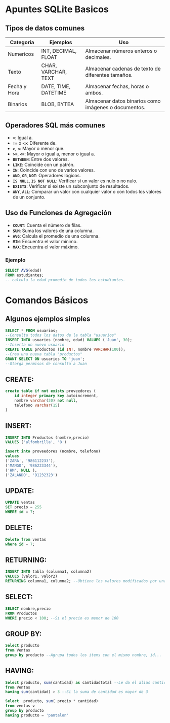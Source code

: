 # Apuntes SQLite Basicos

## Tipos de datos comunes

| Categoria    | Ejemplos             | Uso                                                  |
| ------------ | -------------------- | ---------------------------------------------------- |
| Numericos    | INT, DECIMAL, FLOAT  | Almacenar números enteros o decimales.               |
| Texto        | CHAR, VARCHAR, TEXT  | Almacenar cadenas de texto de diferentes tamaños.    |
| Fecha y Hora | DATE, TIME, DATETIME | Almacenar fechas, horas o ambos.                     |
| Binarios     | BLOB, BYTEA          | Almacenar datos binarios como imágenes o documentos. |

## Operadores SQL más comunes

- **`=`**: Igual a.
- **`!=`** o **`<>`**: Diferente de.
- **`>`**, **`<`**: Mayor o menor que.
- **`>=`**, **`<=`**: Mayor o igual a, menor o igual a.
- **`BETWEEN`**: Entre dos valores.
- **`LIKE`**: Coincide con un patrón.
- **`IN`**: Coincide con uno de varios valores.
- **`AND`**, **`OR`**, **`NOT`**: Operadores lógicos.
- **`IS NULL`**, **`IS NOT NULL`**: Verificar si un valor es nulo o no nulo.
- **`EXISTS`**: Verificar si existe un subconjunto de resultados.
- **`ANY`**, **`ALL`**: Comparar un valor con cualquier valor o con todos los valores de un conjunto.

## Uso de Funciones de Agregación

- **`COUNT`**: Cuenta el número de filas.
- **`SUM`**: Suma los valores de una columna.
- **`AVG`**: Calcula el promedio de una columna.
- **`MIN`**: Encuentra el valor mínimo.
- **`MAX`**: Encuentra el valor máximo.

### Ejemplo

```sql
SELECT AVG(edad)
FROM estudiantes;
-- calcula la edad promedio de todos los estudiantes.
```

# Comandos Básicos

## Algunos ejemplos simples

```sql
SELECT * FROM usuarios;
--Consulta todos los datos de la tabla "usuarios"
INSERT INTO usuarios (nombre, edad) VALUES ('Juan', 30);
--Inserta un nuevo usuario
CREATE TABLE productos (id INT, nombre VARCHAR(100));
--Crea una nueva tabla "productos"
GRANT SELECT ON usuarios TO 'juan';
--Otorga permisos de consulta a Juan
```

## CREATE:

```sql
create table if not exists proveedores (
    id integer primary key autoincrement,
    nombre varchar(30) not null,
    telefono varchar(15)
)
```

## INSERT:

```sql
INSERT INTO Productos (nombre,precio)
VALUES ('alfombrilla', '8')
```

```sql
insert into proveedores (nombre, telefono)
values
('ZARA', '986112233'),
('MANGO', '986223344'),
('HM', NULL ),
('ZALANDO', '91232323')
```

## UPDATE:

```sql
UPDATE ventas
SET precio = 255
WHERE id = 7;
```

## DELETE:

```sql
Delete from ventas
where id = 7;
```

## RETURNING:

```sql
INSERT INTO tabla (columna1, columna2)
VALUES (valor1, valor2)
RETURNING columna1, columna2; --Obtiene los valores modificados por una consulta
```

## SELECT:

```sql
SELECT nombre,precio
FROM Productos
WHERE precio < 100; --Si el precio es menor de 100
```

## GROUP BY:

```sql
Select producto
from Ventas
group by producto --Agrupa todos los items con el mismo nombre, id...
```

## HAVING:

```sql
Select producto, sum(cantidad) as cantidadtotal --Le da el alias cantidadtotal a la suma de cantidad
from Ventas
having sum(cantidad) > 3 --Si la suma de cantidad es mayor de 3
```

```sql
Select  producto, sum( precio * cantidad)
from ventas v
group by producto
having producto = 'pantalon'
```